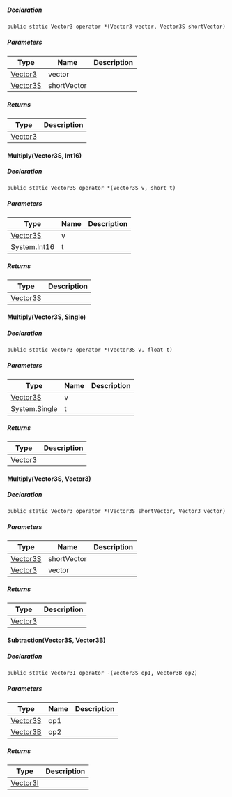 
##### Declaration

```
public static Vector3 operator *(Vector3 vector, Vector3S shortVector)
```

##### Parameters

| Type | Name | Description |
| --- | --- | --- |
| [Vector3](https://keensoftwarehouse.github.io/SpaceEngineersModAPI/api/VRageMath.Vector3.html) | vector |     |
| [Vector3S](https://keensoftwarehouse.github.io/SpaceEngineersModAPI/api/VRageMath.Vector3S.html) | shortVector |     |

##### Returns

| Type | Description |
| --- | --- |
| [Vector3](https://keensoftwarehouse.github.io/SpaceEngineersModAPI/api/VRageMath.Vector3.html) |     |

#### Multiply(Vector3S, Int16)

##### Declaration

```
public static Vector3S operator *(Vector3S v, short t)
```

##### Parameters

| Type | Name | Description |
| --- | --- | --- |
| [Vector3S](https://keensoftwarehouse.github.io/SpaceEngineersModAPI/api/VRageMath.Vector3S.html) | v   |     |
| System.Int16 | t   |     |

##### Returns

| Type | Description |
| --- | --- |
| [Vector3S](https://keensoftwarehouse.github.io/SpaceEngineersModAPI/api/VRageMath.Vector3S.html) |     |

#### Multiply(Vector3S, Single)

##### Declaration

```
public static Vector3 operator *(Vector3S v, float t)
```

##### Parameters

| Type | Name | Description |
| --- | --- | --- |
| [Vector3S](https://keensoftwarehouse.github.io/SpaceEngineersModAPI/api/VRageMath.Vector3S.html) | v   |     |
| System.Single | t   |     |

##### Returns

| Type | Description |
| --- | --- |
| [Vector3](https://keensoftwarehouse.github.io/SpaceEngineersModAPI/api/VRageMath.Vector3.html) |     |

#### Multiply(Vector3S, Vector3)

##### Declaration

```
public static Vector3 operator *(Vector3S shortVector, Vector3 vector)
```

##### Parameters

| Type | Name | Description |
| --- | --- | --- |
| [Vector3S](https://keensoftwarehouse.github.io/SpaceEngineersModAPI/api/VRageMath.Vector3S.html) | shortVector |     |
| [Vector3](https://keensoftwarehouse.github.io/SpaceEngineersModAPI/api/VRageMath.Vector3.html) | vector |     |

##### Returns

| Type | Description |
| --- | --- |
| [Vector3](https://keensoftwarehouse.github.io/SpaceEngineersModAPI/api/VRageMath.Vector3.html) |     |

#### Subtraction(Vector3S, Vector3B)

##### Declaration

```
public static Vector3I operator -(Vector3S op1, Vector3B op2)
```

##### Parameters

| Type | Name | Description |
| --- | --- | --- |
| [Vector3S](https://keensoftwarehouse.github.io/SpaceEngineersModAPI/api/VRageMath.Vector3S.html) | op1 |     |
| [Vector3B](https://keensoftwarehouse.github.io/SpaceEngineersModAPI/api/VRageMath.Vector3B.html) | op2 |     |

##### Returns

| Type | Description |
| --- | --- |
| [Vector3I](https://keensoftwarehouse.github.io/SpaceEngineersModAPI/api/VRageMath.Vector3I.html) |     |